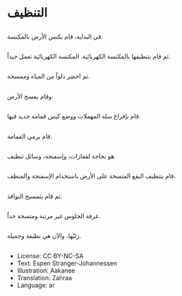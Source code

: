 # التنظيف

##
في البداية، قام بكنس الأرض بالمكنسة.

##
ثم قام بتنظيفها بالمكنسة الكهربائية. المكنسة الكهربائية تعمل جيداً.

##
ثم احضر دلواً من المياه وممسحة.

##
وقام بمسح الأرض.

##
قام بإفراغ سلة المهملات ووضع كيس قمامة جديد فيها.

##
قام برمي القمامة.

##
هو بحاجة لقفازات، وإسفنجة، وسائل تنظيف.

##
قام بتنظيف البقع المتسخة على الأرض باستخدام الإسفنجة والمنظف.

##
ثم قام بتمسيح النوافذ.

##
غرفة الجلوس غير مرتبة ومتسخة جداً.

##
رتَبّها، والآن هي نظيفة وجميلة.

##
* License: CC BY-NC-SA
* Text: Espen Stranger-Johannessen
* Illustration: Aakanee
* Translation: Zahraa
* Language: ar
